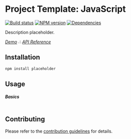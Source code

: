 # Project Template: JavaScript

[![Build status](https://travis-ci.org/username/placeholder.svg?branch=master)](https://travis-ci.org/username/placeholder)
[![NPM version](https://badge.fury.io/js/placeholder.svg)](http://badge.fury.io/js/placeholder)
[![Dependencies](https://david-dm.org/username/placeholder.svg?branch=master)](https://david-dm.org/username/placeholder)

Description placeholder.

*[Demo](https://username.github.io/placeholder/public/demo) &there4;
[API Reference](https://username.github.io/placeholder/public/docs)*


## Installation

```sh
npm install placeholder
``` 


## Usage

##### Basics

```javascript
```


## Contributing

Please refer to the [contribution guidelines](https://github.com/username/placeholder/blob/master/CONTRIBUTING.md) for details.
